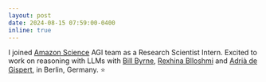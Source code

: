 ```yaml
---
layout: post
date: 2024-08-15 07:59:00-0400
inline: true
---
```

I joined [Amazon Science](https://www.amazon.science/) AGI team as a Research Scientist Intern. Excited to work on reasoning with LLMs with [Bill Byrne](https://scholar.google.com/citations?hl=en&user=BVUcMU4AAAAJ&view_op=list_works&sortby=pubdate), [Rexhina Blloshmi](https://scholar.google.com/citations?user=DcviB6QAAAAJ&hl=en) and [Adrià de Gispert](https://scholar.google.com/citations?user=zgrlytAAAAAJ&hl=en), in Berlin, Germany. ⭐